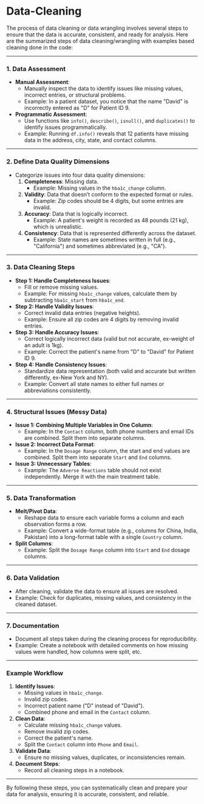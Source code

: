 # Data-Cleaning

The process of data cleaning or data wrangling involves several steps to ensure that the data is accurate, consistent, and ready for analysis. Here are the summarized steps of data cleaning/wrangling with examples based cleaning done in the code:

---

### **1. Data Assessment**
   - **Manual Assessment**: 
     - Manually inspect the data to identify issues like missing values, incorrect entries, or structural problems.
     - Example: In a patient dataset, you notice that the name "David" is incorrectly entered as "D" for Patient ID 9.
   - **Programmatic Assessment**:
     - Use functions like `info()`, `describe()`, `isnull()`, and `duplicates()` to identify issues programmatically.
     - Example: Running `df.info()` reveals that 12 patients have missing data in the address, city, state, and contact columns.

---

### **2. Define Data Quality Dimensions**
   - Categorize issues into four data quality dimensions:
     1. **Completeness**: Missing data.
         - Example: Missing values in the `hba1c_change` column.
     2. **Validity**: Data that doesn’t conform to the expected format or rules.
         - Example: Zip codes should be 4 digits, but some entries are invalid.
     3. **Accuracy**: Data that is logically incorrect.
         - Example: A patient's weight is recorded as 48 pounds (21 kg), which is unrealistic.
     4. **Consistency**: Data that is represented differently across the dataset.
         - Example: State names are sometimes written in full (e.g., "California") and sometimes abbreviated (e.g., "CA").

---

### **3. Data Cleaning Steps**
   - **Step 1: Handle Completeness Issues**:
     - Fill or remove missing values.
     - Example: For missing `hba1c_change` values, calculate them by subtracting `hba1c_start` from `hba1c_end`.
   - **Step 2: Handle Validity Issues**:
     - Correct invalid data entries (negative heights).
     - Example: Ensure all zip codes are 4 digits by removing invalid entries.
   - **Step 3: Handle Accuracy Issues**:
     - Correct logically incorrect data (valid but not accurate, ex-weight of an adult is 1kg).
     - Example: Correct the patient's name from "D" to "David" for Patient ID 9.
   - **Step 4: Handle Consistency Issues**:
     - Standardize data representation (both valid and accurate but written differently, ex-New York and NY).
     - Example: Convert all state names to either full names or abbreviations consistently.

---

### **4. Structural Issues (Messy Data)**
   - **Issue 1: Combining Multiple Variables in One Column**:
     - Example: In the `Contact` column, both phone numbers and email IDs are combined. Split them into separate columns.
   - **Issue 2: Incorrect Data Format**:
     - Example: In the `Dosage Range` column, the start and end values are combined. Split them into separate `Start` and `End` columns.
   - **Issue 3: Unnecessary Tables**:
     - Example: The `Adverse Reactions` table should not exist independently. Merge it with the main treatment table.

---

### **5. Data Transformation**
   - **Melt/Pivot Data**:
     - Reshape data to ensure each variable forms a column and each observation forms a row.
     - Example: Convert a wide-format table (e.g., columns for China, India, Pakistan) into a long-format table with a single `Country` column.
   - **Split Columns**:
     - Example: Split the `Dosage Range` column into `Start` and `End` dosage columns.

---

### **6. Data Validation**
   - After cleaning, validate the data to ensure all issues are resolved.
   - Example: Check for duplicates, missing values, and consistency in the cleaned dataset.

---

### **7. Documentation**
   - Document all steps taken during the cleaning process for reproducibility.
   - Example: Create a notebook with detailed comments on how missing values were handled, how columns were split, etc.

---

### **Example Workflow**
1. **Identify Issues**:
   - Missing values in `hba1c_change`.
   - Invalid zip codes.
   - Incorrect patient name ("D" instead of "David").
   - Combined phone and email in the `Contact` column.
2. **Clean Data**:
   - Calculate missing `hba1c_change` values.
   - Remove invalid zip codes.
   - Correct the patient's name.
   - Split the `Contact` column into `Phone` and `Email`.
3. **Validate Data**:
   - Ensure no missing values, duplicates, or inconsistencies remain.
4. **Document Steps**:
   - Record all cleaning steps in a notebook.

---

By following these steps, you can systematically clean and prepare your data for analysis, ensuring it is accurate, consistent, and reliable.
